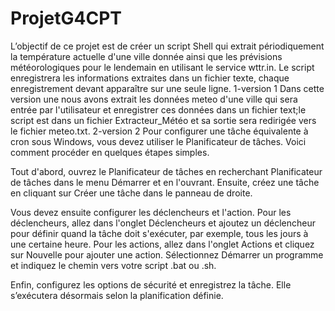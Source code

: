 # ProjetG4CPT
L’objectif de ce projet est de créer un script Shell qui extrait périodiquement la température actuelle d'une ville donnée ainsi que les prévisions météorologiques pour le lendemain en utilisant le service wttr.in. Le script enregistrera les informations extraites dans un fichier texte, chaque enregistrement devant apparaître sur une seule ligne. 
1-version 1
Dans cette version une nous avons extrait les données meteo d'une ville qui sera entrée par l'utilisateur et enregistrer ces données dans un fichier text;le script est dans un fichier Extracteur_Météo et sa sortie sera redirigée vers le fichier meteo.txt.
2-version 2 
Pour configurer une tâche équivalente à cron sous Windows, vous devez utiliser le Planificateur de tâches. Voici comment procéder en quelques étapes simples.

Tout d'abord, ouvrez le Planificateur de tâches en recherchant Planificateur de tâches dans le menu Démarrer et en l'ouvrant. Ensuite, créez une tâche en cliquant sur Créer une tâche dans le panneau de droite.

Vous devez ensuite configurer les déclencheurs et l'action. Pour les déclencheurs, allez dans l'onglet Déclencheurs et ajoutez un déclencheur pour définir quand la tâche doit s'exécuter, par exemple, tous les jours à une certaine heure. Pour les actions, allez dans l'onglet Actions et cliquez sur Nouvelle pour ajouter une action. Sélectionnez Démarrer un programme et indiquez le chemin vers votre script .bat ou .sh.

Enfin, configurez les options de sécurité et enregistrez la tâche. Elle s’exécutera désormais selon la planification définie.
